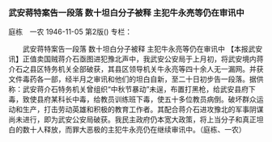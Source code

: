 ### 武安蒋特案告一段落  数十坦白分子被释  主犯牛永亮等仍在审讯中
庭栋　一农
1946-11-05
第2版()
专栏：

　　武安蒋特案告一段落
    数十坦白分子被释
    主犯牛永亮等仍在审讯中
    【本报武安讯】正值卖国贼蒋介石亟图进犯豫北声中，我武安公安局于上月初，将武安境内蒋介石之县区特务机关全部破获，其县区领导机关牛永亮等四十余人无一漏网。并获文件毒药各一部，经半月之审讯和他们的坦白自新，至二十日初步告一段落。据供称：武安蒋介石特务机关曾组织“中秋节暴动”未逞，布置打黑枪，给武安县府下毒，致使县府某科长中毒，给教员训练班下毒，使五十多位教员病倒。破坏群众运动和生产，打击劳动英雄和积极的教育工作者。其配合蒋介石进攻豫北的军事阴谋尚未进行，即为武安公安局破获。我民主政府仍本宽大政策，将上当分子和真正坦白的数十人释放，而罪大恶极的主犯牛永亮仍在继续审讯中。（庭栋、一农）
